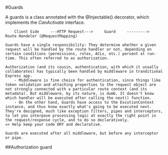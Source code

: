 #Guards

A guards is a class annotated with the @Injectable() decorator, which implements the *CanActivate* interface.

        Client Side     ---HTTP Request--->     Guard     --------->     Route Handeler (@RequestMapping)
    
    Guards have a single responsibility: They determine whether a given request will be handled by the route handler or not, depending on certain conditions (permissions, roles, ACLs, etc.) persent at run-time. This often referred to as authorization.
    
    Authorization (and its cousin, authentication, with which it usually collaborates) has typically been handled by middleware in tranditional Express app.
        - Middleware is fine choice for authentication, since things like token validation and attaching properties to the request object are not strongly connected with a particular route context (and its metadata). But middleware, by its nature, is dumb. It doesn't know which handler will be executed after calling the next() function.
        - On the other hand, Guards have access to the ExcutionContext instance, and thus know exactly what's going to be executed next. They're designed, much like exception filters, pipes and interceptors, to let you interpose processing logic at exactly the right point in the request/response cycle, and to do so declaratively.
    => Help keep your code DRY and declarative.

    Guards are executed after all middleware, but before any interceptor or pipe.

##Authorization guard